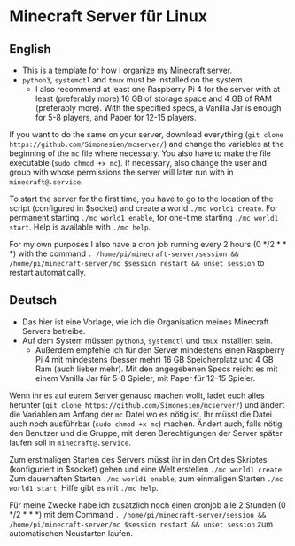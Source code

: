 # Minecraft Server für Linux
## English
 - This is a template for how I organize my Minecraft server.
 - ```python3```, ```systemctl``` and ```tmux``` must be installed on the system.
   - I also recommend at least one Raspberry Pi 4 for the server with at least (preferably more) 16 GB of storage space and 4 GB of RAM (preferably more). With the specified specs, a Vanilla Jar is enough for 5-8 players, and Paper for 12-15 players.

If you want to do the same on your server, download everything (```git clone https://github.com/Simonesien/mcserver/```) and change the variables at the beginning of the ```mc``` file where necessary. You also have to make the file executable (```sudo chmod +x mc```). If necessary, also change the user and group with whose permissions the server will later run with in ```minecraft@.service```.

To start the server for the first time, you have to go to the location of the script (configured in $socket) and create a world ```./mc world1 create```. For permanent starting ```./mc world1 enable```, for one-time starting ```./mc world1 start```. Help is available with ```./mc help```.

For my own purposes I also have a cron job running every 2 hours (0 &midast;/2 &midast; &midast; &midast;) with the command ```. /home/pi/minecraft-server/session && /home/pi/minecraft-server/mc $session restart && unset session``` to restart automatically.

## Deutsch
 - Das hier ist eine Vorlage, wie ich die Organisation meines Minecraft Servers betreibe.
 - Auf dem System müssen ```python3```, ```systemctl``` und ```tmux``` installiert sein.
   - Außerdem empfehle ich für den Server mindestens einen Raspberry Pi 4 mit mindestens (besser mehr) 16 GB Speicherplatz und 4 GB Ram (auch lieber mehr). Mit den angegebenen Specs reicht es mit einem Vanilla Jar für 5-8 Spieler, mit Paper für 12-15 Spieler.

Wenn ihr es auf eurem Server genauso machen wollt, ladet euch alles herunter (```git clone https://github.com/Simonesien/mcserver/```) und ändert die Variablen am Anfang der ```mc``` Datei wo es nötig ist. Ihr müsst die Datei auch noch ausführbar (```sudo chmod +x mc```) machen. Ändert auch, falls nötig, den Benutzer und die Gruppe, mit deren Berechtigungen der Server später laufen soll in ```minecraft@.service```.

Zum erstmaligen Starten des Servers müsst ihr in den Ort des Skriptes (konfiguriert in $socket) gehen und eine Welt erstellen ```./mc world1 create```. Zum dauerhaften Starten ```./mc world1 enable```, zum einmaligen Starten ```./mc world1 start```. Hilfe gibt es mit ```./mc help```.

Für meine Zwecke habe ich zusätzlich noch einen cronjob alle 2 Stunden (0 &midast;/2 &midast; &midast; &midast;) mit dem Command ```. /home/pi/minecraft-server/session && /home/pi/minecraft-server/mc $session restart && unset session``` zum automatischen Neustarten laufen.
